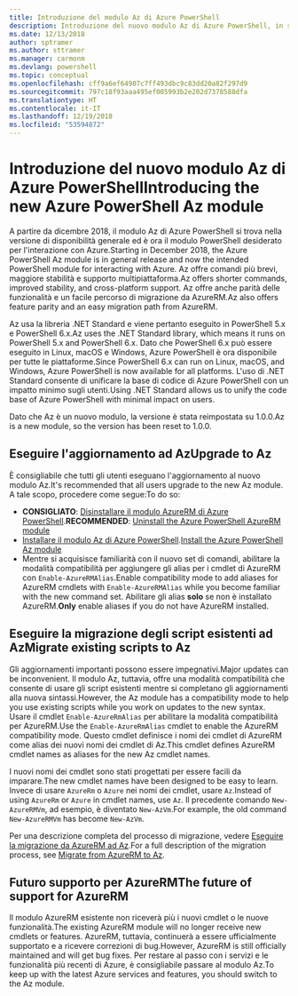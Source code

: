 ```yaml
---
title: Introduzione del modulo Az di Azure PowerShell
description: Introduzione del nuovo modulo Az di Azure PowerShell, in sostituzione del modulo AzureRM.
ms.date: 12/13/2018
author: sptramer
ms.author: sttramer
ms.manager: carmonm
ms.devlang: powershell
ms.topic: conceptual
ms.openlocfilehash: cff9a6ef64907c7ff493dbc9c83dd20a82f297d9
ms.sourcegitcommit: 797c18f93aaa495ef005993b2e202d7378588dfa
ms.translationtype: HT
ms.contentlocale: it-IT
ms.lasthandoff: 12/19/2018
ms.locfileid: "53594872"
---
```

# <a name="introducing-the-new-azure-powershell-az-module"></a><span data-ttu-id="e86a9-103">Introduzione del nuovo modulo Az di Azure PowerShell</span><span class="sxs-lookup"><span data-stu-id="e86a9-103">Introducing the new Azure PowerShell Az module</span></span>

<span data-ttu-id="e86a9-104">A partire da dicembre 2018, il modulo Az di Azure PowerShell si trova nella versione di disponibilità generale ed è ora il modulo PowerShell desiderato per l'interazione con Azure.</span><span class="sxs-lookup"><span data-stu-id="e86a9-104">Starting in December 2018, the Azure PowerShell Az module is in general release and now the intended PowerShell module for interacting with Azure.</span></span> <span data-ttu-id="e86a9-105">Az offre comandi più brevi, maggiore stabilità e supporto multipiattaforma.</span><span class="sxs-lookup"><span data-stu-id="e86a9-105">Az offers shorter commands, improved stability, and cross-platform support.</span></span> <span data-ttu-id="e86a9-106">Az offre anche parità delle funzionalità e un facile percorso di migrazione da AzureRM.</span><span class="sxs-lookup"><span data-stu-id="e86a9-106">Az also offers feature parity and an easy migration path from AzureRM.</span></span>

<span data-ttu-id="e86a9-107">Az usa la libreria .NET Standard e viene pertanto eseguito in PowerShell 5.x e PowerShell 6.x.</span><span class="sxs-lookup"><span data-stu-id="e86a9-107">Az uses the .NET Standard library, which means it runs on PowerShell 5.x and PowerShell 6.x.</span></span>
<span data-ttu-id="e86a9-108">Dato che PowerShell 6.x può essere eseguito in Linux, macOS e Windows, Azure PowerShell è ora disponibile per tutte le piattaforme.</span><span class="sxs-lookup"><span data-stu-id="e86a9-108">Since PowerShell 6.x can run on Linux, macOS, and Windows, Azure PowerShell is now available for all platforms.</span></span>
<span data-ttu-id="e86a9-109">L'uso di .NET Standard consente di unificare la base di codice di Azure PowerShell con un impatto minimo sugli utenti.</span><span class="sxs-lookup"><span data-stu-id="e86a9-109">Using .NET Standard allows us to unify the code base of Azure PowerShell with minimal impact on users.</span></span>

<span data-ttu-id="e86a9-110">Dato che Az è un nuovo modulo, la versione è stata reimpostata su 1.0.0.</span><span class="sxs-lookup"><span data-stu-id="e86a9-110">Az is a new module, so the version has been reset to 1.0.0.</span></span>

## <a name="upgrade-to-az"></a><span data-ttu-id="e86a9-111">Eseguire l'aggiornamento ad Az</span><span class="sxs-lookup"><span data-stu-id="e86a9-111">Upgrade to Az</span></span>

<span data-ttu-id="e86a9-112">È consigliabile che tutti gli utenti eseguano l'aggiornamento al nuovo modulo Az.</span><span class="sxs-lookup"><span data-stu-id="e86a9-112">It's recommended that all users upgrade to the new Az module.</span></span> <span data-ttu-id="e86a9-113">A tale scopo, procedere come segue:</span><span class="sxs-lookup"><span data-stu-id="e86a9-113">To do so:</span></span>

* <span data-ttu-id="e86a9-114">__CONSIGLIATO__: [Disinstallare il modulo AzureRM di Azure PowerShell](/powershell/azure/uninstall-az-ps#uninstall-the-azurerm-module).</span><span class="sxs-lookup"><span data-stu-id="e86a9-114">__RECOMMENDED__: [Uninstall the Azure PowerShell AzureRM module](/powershell/azure/uninstall-az-ps#uninstall-the-azurerm-module)</span></span>
* <span data-ttu-id="e86a9-115">[Installare il modulo Az di Azure PowerShell](/powershell/azure/install-az-ps).</span><span class="sxs-lookup"><span data-stu-id="e86a9-115">[Install the Azure PowerShell Az module](/powershell/azure/install-az-ps)</span></span>
* <span data-ttu-id="e86a9-116">Mentre si acquisisce familiarità con il nuovo set di comandi, abilitare la modalità compatibilità per aggiungere gli alias per i cmdlet di AzureRM con `Enable-AzureRMAlias`.</span><span class="sxs-lookup"><span data-stu-id="e86a9-116">Enable compatibility mode to add aliases for AzureRM cmdlets with `Enable-AzureRMAlias` while you become familiar with the new command set.</span></span> <span data-ttu-id="e86a9-117">Abilitare gli alias __solo__ se non è installato AzureRM.</span><span class="sxs-lookup"><span data-stu-id="e86a9-117">__Only__ enable aliases if you do not have AzureRM installed.</span></span>

## <a name="migrate-existing-scripts-to-az"></a><span data-ttu-id="e86a9-118">Eseguire la migrazione degli script esistenti ad Az</span><span class="sxs-lookup"><span data-stu-id="e86a9-118">Migrate existing scripts to Az</span></span>

<span data-ttu-id="e86a9-119">Gli aggiornamenti importanti possono essere impegnativi.</span><span class="sxs-lookup"><span data-stu-id="e86a9-119">Major updates can be inconvenient.</span></span> <span data-ttu-id="e86a9-120">Il modulo Az, tuttavia, offre una modalità compatibilità che consente di usare gli script esistenti mentre si completano gli aggiornamenti alla nuova sintassi.</span><span class="sxs-lookup"><span data-stu-id="e86a9-120">However, the Az module has a compatibility mode to help you use existing scripts while you work on updates to the new syntax.</span></span> <span data-ttu-id="e86a9-121">Usare il cmdlet `Enable-AzureRmAlias` per abilitare la modalità compatibilità per AzureRM.</span><span class="sxs-lookup"><span data-stu-id="e86a9-121">Use the `Enable-AzureRmAlias` cmdlet to enable the AzureRM compatibility mode.</span></span> <span data-ttu-id="e86a9-122">Questo cmdlet definisce i nomi dei cmdlet di AzureRM come alias dei nuovi nomi dei cmdlet di Az.</span><span class="sxs-lookup"><span data-stu-id="e86a9-122">This cmdlet defines AzureRM cmdlet names as aliases for the new Az cmdlet names.</span></span>

<span data-ttu-id="e86a9-123">I nuovi nomi dei cmdlet sono stati progettati per essere facili da imparare.</span><span class="sxs-lookup"><span data-stu-id="e86a9-123">The new cmdlet names have been designed to be easy to learn.</span></span> <span data-ttu-id="e86a9-124">Invece di usare `AzureRm` o `Azure` nei nomi dei cmdlet, usare `Az`.</span><span class="sxs-lookup"><span data-stu-id="e86a9-124">Instead of using `AzureRm` or `Azure` in cmdlet names, use `Az`.</span></span> <span data-ttu-id="e86a9-125">Il precedente comando `New-AzureRMVm`, ad esempio, è diventato `New-AzVm`.</span><span class="sxs-lookup"><span data-stu-id="e86a9-125">For example, the old command `New-AzureRMVm` has become `New-AzVm`.</span></span>

<span data-ttu-id="e86a9-126">Per una descrizione completa del processo di migrazione, vedere [Eseguire la migrazione da AzureRM ad Az](migrate-from-azurerm-to-az.md).</span><span class="sxs-lookup"><span data-stu-id="e86a9-126">For a full description of the migration process, see [Migrate from AzureRM to Az](migrate-from-azurerm-to-az.md).</span></span>

## <a name="the-future-of-support-for-azurerm"></a><span data-ttu-id="e86a9-127">Futuro supporto per AzureRM</span><span class="sxs-lookup"><span data-stu-id="e86a9-127">The future of support for AzureRM</span></span>

<span data-ttu-id="e86a9-128">Il modulo AzureRM esistente non riceverà più i nuovi cmdlet o le nuove funzionalità.</span><span class="sxs-lookup"><span data-stu-id="e86a9-128">The existing AzureRM module will no longer receive new cmdlets or features.</span></span> <span data-ttu-id="e86a9-129">AzureRM, tuttavia, continuerà a essere ufficialmente supportato e a ricevere correzioni di bug.</span><span class="sxs-lookup"><span data-stu-id="e86a9-129">However, AzureRM is still officially maintained and will get bug fixes.</span></span> <span data-ttu-id="e86a9-130">Per restare al passo con i servizi e le funzionalità più recenti di Azure, è consigliabile passare al modulo Az.</span><span class="sxs-lookup"><span data-stu-id="e86a9-130">To keep up with the latest Azure services and features, you should switch to the Az module.</span></span>